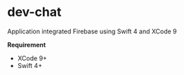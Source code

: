 # dev-chat
Application integrated Firebase using Swift 4 and XCode 9 


**Requirement**
- XCode 9+
- Swift 4+
